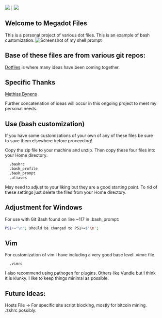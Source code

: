<img src="https://img.shields.io/github/license/mashape/apistatus.svg">    |   <img src="https://img.shields.io/github/languages/code-size/badges/shields.svg">

## Welcome to Megadot Files
This is a personal project of various dot files. This is an example of bash
customization.
![Screenshot of my shell prompt](https://github.com/Quamor/megadot/blob/master/bashstyle.png?raw=true)


## Base of these files are from various git repos:

[Dotfiles](https://dotfiles.github.io/)  is where many ideas have been coming together.

## Specific Thanks
[Mathias Bynens](https://github.com/mathiasbynens/dotfiles)

Further concatenation of ideas will occur in this ongoing project to meet my
personal needs.

## Use (bash customization)
If you have some customizations of your own of any of these files be sure to save them elsewhere before proceeding!

Copy the zip file to your machine and unzip.  Then copy these four files into your Home directory:
```bash
  .bashrc
  .bash_profile
  .bash_prompt
  .aliases
```
May need to adjust to your liking but they are a good starting point.
To rid of these settings just delete the files from your Home directory.

## Adjustment for Windows
For use with Git Bash found on line ~117 in .bash_prompt:

```bash
PS1+="\n"; should be changed to PS1+=$'\n';
```
## Vim
For customization of vim I have including a very good base level .vimrc file.
```bash
  .vimrc
```
I also recommend using pathogen for plugins.  Others like Vundle but I think it
is klunky. I like to keep things minimal as possible.

## Future Ideas:

Hosts File -> For specific site script blocking, mostly for bitcoin mining.
.zshrc possibly. 
